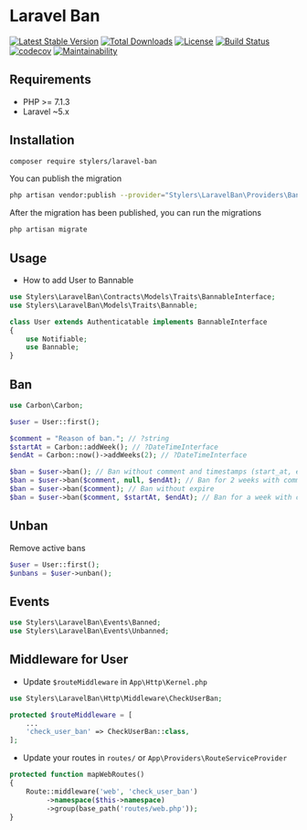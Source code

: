 # Laravel Ban

[![Latest Stable Version](https://poser.pugx.org/stylers/laravel-ban/version)](https://packagist.org/packages/stylers/laravel-ban) 
[![Total Downloads](https://poser.pugx.org/stylers/laravel-ban/downloads)](https://packagist.org/packages/stylers/laravel-ban) 
[![License](https://poser.pugx.org/stylers/laravel-ban/license)](https://packagist.org/packages/stylers/laravel-ban) 
[![Build Status](https://travis-ci.org/stylers-llc/laravel-ban.svg?branch=master)](https://travis-ci.org/stylers-llc/laravel-ban) 
[![codecov](https://codecov.io/gh/stylers-llc/laravel-ban/branch/master/graph/badge.svg)](https://codecov.io/gh/stylers-llc/laravel-ban) 
[![Maintainability](https://api.codeclimate.com/v1/badges/ed5dbec66cac2d9b5d73/maintainability)](https://codeclimate.com/github/stylers-llc/laravel-ban/maintainability)

## Requirements
- PHP >= 7.1.3
- Laravel ~5.x

## Installation
```bash
composer require stylers/laravel-ban
```

You can publish the migration
```bash
php artisan vendor:publish --provider="Stylers\LaravelBan\Providers\BanServiceProvider"
```

After the migration has been published, you can run the migrations
```bash
php artisan migrate
```

## Usage
* How to add User to Bannable
```php
use Stylers\LaravelBan\Contracts\Models\Traits\BannableInterface;
use Stylers\LaravelBan\Models\Traits\Bannable;

class User extends Authenticatable implements BannableInterface
{
    use Notifiable;
    use Bannable;
}
```

## Ban
```php
use Carbon\Carbon;

$user = User::first();

$comment = "Reason of ban."; // ?string
$startAt = Carbon::addWeek(); // ?DateTimeInterface
$endAt = Carbon::now()->addWeeks(2); // ?DateTimeInterface

$ban = $user->ban(); // Ban without comment and timestamps (start_at, end_at) - never expire
$ban = $user->ban($comment, null, $endAt); // Ban for 2 weeks with comment
$ban = $user->ban($comment); // Ban without expire
$ban = $user->ban($comment, $startAt, $endAt); // Ban for a week with comment from next week
```

## Unban
Remove active bans
```php
$user = User::first();
$unbans = $user->unban();
```

## Events
```php
use Stylers\LaravelBan\Events\Banned;
use Stylers\LaravelBan\Events\Unbanned;
```

## Middleware for User
* Update `$routeMiddleware` in `App\Http\Kernel.php`
```php
use Stylers\LaravelBan\Http\Middleware\CheckUserBan;

protected $routeMiddleware = [
    ...
    'check_user_ban' => CheckUserBan::class,
];
```

* Update your routes in `routes/` or `App\Providers\RouteServiceProvider`
```php
protected function mapWebRoutes()
{
    Route::middleware('web', 'check_user_ban')
         ->namespace($this->namespace)
         ->group(base_path('routes/web.php'));
}
``` 

